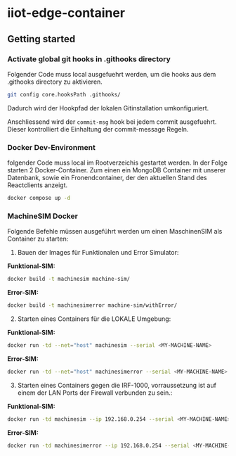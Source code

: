 # iiot-edge-container

## Getting started

### Activate global git hooks in .githooks directory

Folgender Code muss local ausgefuehrt werden, um die hooks aus dem .githooks directory zu aktivieren.

```bash
git config core.hooksPath .githooks/
```

Dadurch wird der Hookpfad der lokalen Gitinstallation umkonfiguriert.

Anschliessend wird der `commit-msg` hook bei jedem commit ausgefuehrt.
Dieser kontrolliert die Einhaltung der commit-message Regeln.

### Docker Dev-Environment

folgender Code muss local im Rootverzeichis gestartet werden. In der Folge starten 2 Docker-Container.
Zum einen ein MongoDB Container mit unserer Datenbank, sowie ein Fronendcontainer, der den aktuellen
Stand des Reactclients anzeigt.

```bash
docker compose up -d
```

### MachineSIM Docker

Folgende Befehle müssen ausgeführt werden um einen MaschinenSIM als Container zu starten:

1. Bauen der Images für Funktionalen und Error Simulator:

**Funktional-SIM:**

```bash
docker build -t machinesim machine-sim/
```

**Error-SIM:**

```bash
docker build -t machinesimerror machine-sim/withError/
```

2. Starten eines Containers für die LOKALE Umgebung:

**Funktional-SIM:**

```bash
docker run -td --net="host" machinesim --serial <MY-MACHINE-NAME>
```

**Error-SIM:**

```bash
docker run -td --net="host" machinesimerror --serial <MY-MACHINE-NAME>
```

3. Starten eines Containers gegen die IRF-1000, vorraussetzung ist auf einem der LAN Ports der Firewall verbunden zu sein.:

**Funktional-SIM:**

```bash
docker run -td machinesim --ip 192.168.0.254 --serial <MY-MACHINE-NAME>
```

**Error-SIM:**

```bash
docker run -td machinesimerror --ip 192.168.0.254 --serial <MY-MACHINE-NAME>
```
